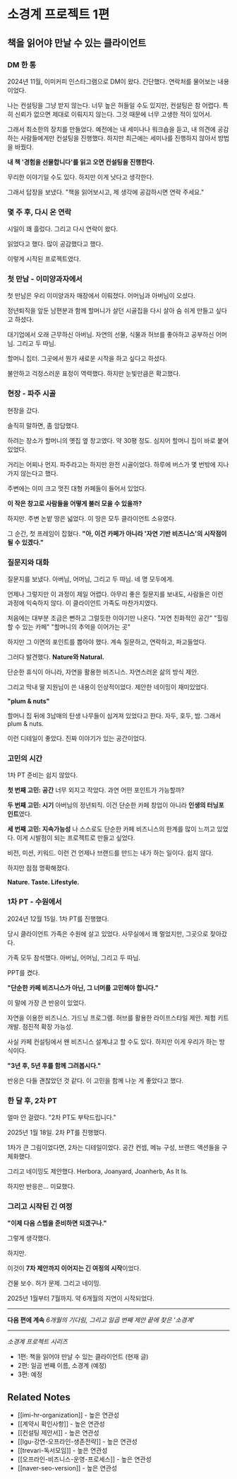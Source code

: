 # 소경계 프로젝트 1편
## 책을 읽어야 만날 수 있는 클라이언트

### DM 한 통

2024년 11월, 이미커피 인스타그램으로 DM이 왔다.
간단했다. 연락처를 물어보는 내용이었다.

나는 컨설팅을 그냥 받지 않는다.
너무 높은 허들일 수도 있지만, 컨설팅은 참 어렵다.
특히 신뢰가 없으면 제대로 이뤄지지 않는다.
그것 때문에 너무 고생한 적이 있어서.

그래서 최소한의 장치를 만들었다.
예전에는 내 세미나나 워크숍을 듣고, 내 의견에 공감하는 사람들에게만 컨설팅을 진행했다.
하지만 최근에는 세미나를 진행하지 않아서 방법을 바꿨다.

**내 책 '경험을 선물합니다'를 읽고 오면 컨설팅을 진행한다.**

무리한 이야기일 수도 있다.
하지만 이게 낫다고 생각한다.

그래서 답장을 보냈다.
"책을 읽어보시고, 제 생각에 공감하시면 연락 주세요."

### 몇 주 후, 다시 온 연락

시일이 꽤 흘렀다.
그리고 다시 연락이 왔다.

읽었다고 했다.
많이 공감했다고 했다.

이렇게 시작된 프로젝트였다.

### 첫 만남 - 이미양과자에서

첫 만남은 우리 이미양과자 매장에서 이뤄졌다.
어머님과 아버님이 오셨다.

정년퇴직을 앞둔 남편분과 함께
할머니가 살던 시골집을 다시 살아 숨 쉬게 만들고 싶다고 하셨다.

대기업에서 오래 근무하신 아버님.
자연의 선물, 식물과 허브를 좋아하고 공부하신 어머님.
그리고 두 따님.

할머니 집터.
그곳에서 뭔가 새로운 시작을 하고 싶다고 하셨다.

불안하고 걱정스러운 표정이 역력했다.
하지만 눈빛만큼은 확고했다.

### 현장 - 파주 시골

현장을 갔다.

솔직히 말하면, 좀 암담했다.

하려는 장소가 할머니의 옛집 옆 창고였다.
약 30평 정도.
심지어 할머니 집이 바로 붙어 있었다.

거리는 어찌나 먼지.
파주라고는 하지만 완전 시골이었다.
하루에 버스가 몇 번밖에 지나가지 않는다고 했다.

주변에는 이미 크고 멋진 대형 카페들이 들어서 있었다.

**이 작은 창고로 사람들을 어떻게 불러 모을 수 있을까?**

하지만.
주변 논밭 땅은 넓었다.
이 땅은 모두 클라이언트 소유였다.

그 순간, 첫 프레임이 잡혔다.
**"아, 이건 카페가 아니라 '자연 기반 비즈니스'의 시작점이 될 수 있겠다."**

### 질문지와 대화

질문지를 보냈다.
아버님, 어머님, 그리고 두 따님. 네 명 모두에게.

언제나 그렇지만 이 과정이 제일 어렵다.
아무리 좋은 질문지를 보내도, 사람들은 이런 과정에 익숙하지 않다.
이 클라이언트 가족도 마찬가지였다.

처음에는 대부분 조금은 뻔하고 그럴듯한 이야기만 나온다.
"자연 친화적인 공간"
"힐링할 수 있는 카페"
"할머니의 추억을 이어가는 곳"

하지만 그 이면의 포인트를 뽑아야 했다.
계속 질문하고, 연락하고, 파고들었다.

그러다 발견했다.
**Nature와 Natural.**

단순한 휴식이 아니라,
자연을 활용한 비즈니스.
자연스러운 삶의 방식 제안.

그리고 막내 딸 지원님이 쓴 내용이 인상적이었다.
제안한 네이밍이 재미있었다.

**"plum & nuts"**

할머니 집 뒤에 3남매의 탄생 나무들이 심겨져 있었다고 한다.
자두, 호두, 밤.
그래서 plum & nuts.

이런 디테일이 좋았다.
진짜 이야기가 있는 공간이었다.

### 고민의 시간

1차 PT 준비는 쉽지 않았다.

**첫 번째 고민: 공간**
너무 외지고 작았다.
과연 어떤 포인트가 가능할까?

**두 번째 고민: 시기**
아버님의 정년퇴직.
이건 단순한 카페 창업이 아니라 **인생의 터닝포인트**였다.

**세 번째 고민: 지속가능성**
나 스스로도 단순한 카페 비즈니스의 한계를 많이 느끼고 있었다.
이게 시발점이 되는 프로젝트로 만들고 싶었다.

비전, 미션, 키워드.
이런 건 언제나 브랜드를 만드는 내가 하는 일이다.
쉽지 않다.

하지만 점점 명확해졌다.

**Nature. Taste. Lifestyle.**

### 1차 PT - 수원에서

2024년 12월 15일.
1차 PT를 진행했다.

당시 클라이언트 가족은 수원에 살고 있었다.
사무실에서 꽤 멀었지만, 그곳으로 찾아갔다.

가족 모두 참석했다.
아버님, 어머님, 그리고 두 따님.

PPT를 켰다.

**"단순한 카페 비즈니스가 아닌, 그 너머를 고민해야 합니다."**

이 말에 가장 큰 반응이 있었다.

자연을 이용한 비즈니스.
가드닝 프로그램.
허브를 활용한 라이프스타일 제안.
체험 키트 개발.
점진적 확장 가능성.

사실 카페 컨설팅에서 왠 비즈니스 설계냐고 할 수도 있다.
하지만 이게 우리가 하는 방식이다.

**"3년 후, 5년 후를 함께 그려봅시다."**

반응은 다들 괜찮았던 것 같다.
이 고민을 함께 나눈 게 좋았다고 했다.

### 한 달 후, 2차 PT

얼마 안 걸렸다.
"2차 PT도 부탁드립니다."

2025년 1월 18일.
2차 PT를 진행했다.

1차가 큰 그림이었다면, 2차는 디테일이었다.
공간 컨셉, 메뉴 구성, 브랜드 액션들을 구체화했다.

그리고 네이밍도 제안했다.
Herbora, Joanyard, Joanherb, As It Is.

하지만 반응은... 미묘했다.

### 그리고 시작된 긴 여정

**"이제 다음 스텝을 준비하면 되겠구나."**

그렇게 생각했다.

하지만.

이것이 **7차 제안까지 이어지는 긴 여정의 시작**이었다.

건물 보수.
허가 문제.
그리고 네이밍.

2025년 1월부터 7월까지.
약 6개월의 지연이 시작되었다.

---

**다음 편에 계속**
*6개월의 기다림, 그리고 일곱 번째 제안 끝에 찾은 '소경계'*

---

*소경계 프로젝트 시리즈*
- 1편: 책을 읽어야 만날 수 있는 클라이언트 (현재 글)
- 2편: 일곱 번째 이름, 소경계 (예정)
- 3편: 예정

## Related Notes
- [[imi-hr-organization]] - 높은 연관성
- [[계약시 확인사항]] - 높은 연관성
- [[컨설팅 제안서]] - 높은 연관성
- [[lgu-강연-오프라인-생존전략]] - 높은 연관성
- [[trevari-독서모임]] - 높은 연관성
- [[오프라인-비즈니스-운영-프로세스]] - 높은 연관성
- [[naver-seo-version]] - 높은 연관성

